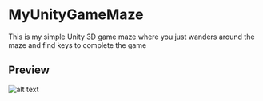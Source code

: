 # MyUnityGameMaze
This is my simple Unity 3D game maze where you just wanders around the maze and find keys to complete the game


## Preview
![alt text](https://github.com/AngheloAmir/MyUnityGameMaze/blob/master/preview/preview1-mobile.png?raw=true)


